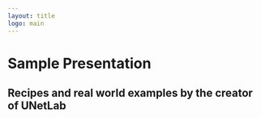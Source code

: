 ```yaml
---
layout: title
logo: main
---
```

# Sample Presentation

## Recipes and real world examples by the creator of UNetLab
